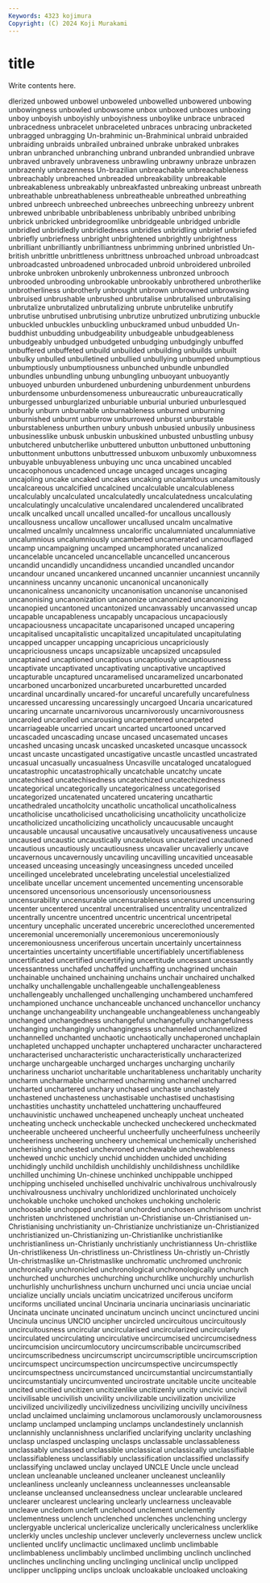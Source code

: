 ```yaml
---
Keywords: 4323 kojimura
Copyright: (C) 2024 Koji Murakami
---
```


# title

Write contents here.



dlerized unbowed unbowel unboweled
unbowelled unbowered unbowing unbowingness unbowled unbowsome unbox unboxed unboxes unboxing
unboy unboyish unboyishly unboyishness unboylike unbrace unbraced unbracedness unbracelet unbraceleted
unbraces unbracing unbracketed unbragged unbragging Un-brahminic un-Brahminical unbraid unbraided unbraiding
unbraids unbrailed unbrained unbrake unbraked unbrakes unbran unbranched unbranching unbrand
unbranded unbrandied unbrave unbraved unbravely unbraveness unbrawling unbrawny unbraze unbrazen
unbrazenly unbrazenness Un-brazilian unbreachable unbreachableness unbreachably unbreached unbreaded unbreakability unbreakable
unbreakableness unbreakably unbreakfasted unbreaking unbreast unbreath unbreathable unbreathableness unbreatheable unbreathed
unbreathing unbred unbreech unbreeched unbreeches unbreeching unbreezy unbrent unbrewed unbribable
unbribableness unbribably unbribed unbribing unbrick unbricked unbridegroomlike unbridgeable unbridged unbridle
unbridled unbridledly unbridledness unbridles unbridling unbrief unbriefed unbriefly unbriefness unbright
unbrightened unbrightly unbrightness unbrilliant unbrilliantly unbrilliantness unbrimming unbrined unbristled Un-british
unbrittle unbrittleness unbrittness unbroached unbroad unbroadcast unbroadcasted unbroadened unbrocaded unbroid
unbroidered unbroiled unbroke unbroken unbrokenly unbrokenness unbronzed unbrooch unbrooded unbrooding
unbrookable unbrookably unbrothered unbrotherlike unbrotherliness unbrotherly unbrought unbrown unbrowned unbrowsing
unbruised unbrushable unbrushed unbrutalise unbrutalised unbrutalising unbrutalize unbrutalized unbrutalizing unbrute
unbrutelike unbrutify unbrutise unbrutised unbrutising unbrutize unbrutized unbrutizing unbuckle unbuckled
unbuckles unbuckling unbuckramed unbud unbudded Un-buddhist unbudding unbudgeability unbudgeable unbudgeableness
unbudgeably unbudged unbudgeted unbudging unbudgingly unbuffed unbuffered unbuffeted unbuild unbuilded
unbuilding unbuilds unbuilt unbulky unbulled unbulletined unbullied unbullying unbumped unbumptious
unbumptiously unbumptiousness unbunched unbundle unbundled unbundles unbundling unbung unbungling unbuoyant
unbuoyantly unbuoyed unburden unburdened unburdening unburdenment unburdens unburdensome unburdensomeness unbureaucratic
unbureaucratically unburgessed unburglarized unburiable unburial unburied unburlesqued unburly unburn unburnable
unburnableness unburned unburning unburnished unburnt unburrow unburrowed unburst unburstable unburstableness
unburthen unbury unbush unbusied unbusily unbusiness unbusinesslike unbusk unbuskin unbuskined
unbusted unbustling unbusy unbutchered unbutcherlike unbuttered unbutton unbuttoned unbuttoning unbuttonment
unbuttons unbuttressed unbuxom unbuxomly unbuxomness unbuyable unbuyableness unbuying unc unca
uncabined uncabled uncacophonous uncadenced uncage uncaged uncages uncaging uncajoling uncake
uncaked uncakes uncaking uncalamitous uncalamitously uncalcareous uncalcified uncalcined uncalculable uncalculableness
uncalculably uncalculated uncalculatedly uncalculatedness uncalculating uncalculatingly uncalculative uncalendared uncalendered uncalibrated
uncalk uncalked uncall uncalled uncalled-for uncallous uncallously uncallousness uncallow uncallower
uncallused uncalm uncalmative uncalmed uncalmly uncalmness uncalorific uncalumniated uncalumniative uncalumnious
uncalumniously uncambered uncamerated uncamouflaged uncamp uncampaigning uncamped uncamphorated uncanalized uncancelable
uncanceled uncancellable uncancelled uncancerous uncandid uncandidly uncandidness uncandied uncandled uncandor
uncandour uncaned uncankered uncanned uncannier uncanniest uncannily uncanniness uncanny uncanonic
uncanonical uncanonically uncanonicalness uncanonicity uncanonisation uncanonise uncanonised uncanonising uncanonization uncanonize
uncanonized uncanonizing uncanopied uncantoned uncantonized uncanvassably uncanvassed uncap uncapable uncapableness
uncapably uncapacious uncapaciously uncapaciousness uncapacitate uncaparisoned uncaped uncapering uncapitalised uncapitalistic
uncapitalized uncapitulated uncapitulating uncapped uncapper uncapping uncapricious uncapriciously uncapriciousness uncaps
uncapsizable uncapsized uncapsuled uncaptained uncaptioned uncaptious uncaptiously uncaptiousness uncaptivate uncaptivated
uncaptivating uncaptivative uncaptived uncapturable uncaptured uncaramelised uncaramelized uncarbonated uncarboned uncarbonized
uncarbureted uncarburetted uncarded uncardinal uncardinally uncared-for uncareful uncarefully uncarefulness uncaressed
uncaressing uncaressingly uncargoed Uncaria uncaricatured uncaring uncarnate uncarnivorous uncarnivorously uncarnivorousness
uncaroled uncarolled uncarousing uncarpentered uncarpeted uncarriageable uncarried uncart uncarted uncartooned
uncarved uncascaded uncascading uncase uncased uncasemated uncases uncashed uncasing uncask
uncasked uncasketed uncasque uncassock uncast uncaste uncastigated uncastigative uncastle uncastled
uncastrated uncasual uncasually uncasualness Uncasville uncataloged uncatalogued uncatastrophic uncatastrophically uncatchable
uncatchy uncate uncatechised uncatechisedness uncatechized uncatechizedness uncategorical uncategorically uncategoricalness uncategorised
uncategorized uncatenated uncatered uncatering uncathartic uncathedraled uncatholcity uncatholic uncatholical uncatholicalness
uncatholicise uncatholicised uncatholicising uncatholicity uncatholicize uncatholicized uncatholicizing uncatholicly uncaucusable uncaught
uncausable uncausal uncausative uncausatively uncausativeness uncause uncaused uncaustic uncaustically uncautelous
uncauterized uncautioned uncautious uncautiously uncautiousness uncavalier uncavalierly uncave uncavernous uncavernously
uncaviling uncavilling uncavitied unceasable unceased unceasing unceasingly unceasingness unceded unceiled
unceilinged uncelebrated uncelebrating uncelestial uncelestialized uncelibate uncellar uncement uncemented uncementing
uncensorable uncensored uncensorious uncensoriously uncensoriousness uncensurability uncensurable uncensurableness uncensured uncensuring
uncenter uncentered uncentral uncentralised uncentrality uncentralized uncentrally uncentre uncentred uncentric
uncentrical uncentripetal uncentury uncephalic uncerated uncerebric uncereclothed unceremented unceremonial unceremonially
unceremonious unceremoniously unceremoniousness unceriferous uncertain uncertainly uncertainness uncertainties uncertainty uncertifiable
uncertifiablely uncertifiableness uncertificated uncertified uncertifying uncertitude uncessant uncessantly uncessantness unchafed
unchaffed unchaffing unchagrined unchain unchainable unchained unchaining unchains unchair unchaired
unchalked unchalky unchallengable unchallengeable unchallengeableness unchallengeably unchallenged unchallenging unchambered unchamfered
unchampioned unchance unchanceable unchanced unchancellor unchancy unchange unchangeability unchangeable unchangeableness
unchangeably unchanged unchangedness unchangeful unchangefully unchangefulness unchanging unchangingly unchangingness unchanneled
unchannelized unchannelled unchanted unchaotic unchaotically unchaperoned unchaplain unchapleted unchapped unchapter
unchaptered uncharacter uncharactered uncharacterised uncharacteristic uncharacteristically uncharacterized uncharge unchargeable uncharged
uncharges uncharging uncharily unchariness unchariot uncharitable uncharitableness uncharitably uncharity uncharm
uncharmable uncharmed uncharming uncharnel uncharred uncharted unchartered unchary unchased unchaste
unchastely unchastened unchasteness unchastisable unchastised unchastising unchastities unchastity unchatteled unchattering
unchauffeured unchauvinistic unchawed uncheapened uncheaply uncheat uncheated uncheating uncheck uncheckable
unchecked uncheckered uncheckmated uncheerable uncheered uncheerful uncheerfully uncheerfulness uncheerily uncheeriness
uncheering uncheery unchemical unchemically uncherished uncherishing unchested unchevroned unchewable unchewableness
unchewed unchic unchicly unchid unchidden unchided unchiding unchidingly unchild unchildish
unchildishly unchildishness unchildlike unchilled unchiming Un-chinese unchinked unchippable unchipped unchipping
unchiseled unchiselled unchivalric unchivalrous unchivalrously unchivalrousness unchivalry unchloridized unchlorinated unchoicely
unchokable unchoke unchoked unchokes unchoking uncholeric unchoosable unchopped unchoral unchorded
unchosen unchrisom unchrist unchristen unchristened unchristian un-Christianise un-Christianised un-Christianising unchristianity
un-Christianize unchristianize un-Christianized unchristianized un-Christianizing un-Christianlike unchristianlike unchristianliness un-Christianly unchristianly
unchristianness Un-christlike Un-christlikeness Un-christliness un-Christliness Un-christly un-Christly Un-christmaslike un-Christmaslike unchromatic
unchromed unchronic unchronically unchronicled unchronological unchronologically unchurch unchurched unchurches unchurching
unchurchlike unchurchly unchurlish unchurlishly unchurlishness unchurn unchurned unci uncia unciae
uncial uncialize uncially uncials unciatim uncicatrized unciferous unciform unciforms unciliated
uncinal Uncinaria uncinaria uncinariasis uncinariatic Uncinata uncinate uncinated uncinatum uncinch
uncinct uncinctured uncini Uncinula uncinus UNCIO uncipher uncircled uncircuitous uncircuitously
uncircuitousness uncircular uncircularised uncircularized uncircularly uncirculated uncirculating uncirculative uncircumcised uncircumcisedness
uncircumcision uncircumlocutory uncircumscribable uncircumscribed uncircumscribedness uncircumscript uncircumscriptible uncircumscription uncircumspect uncircumspection
uncircumspective uncircumspectly uncircumspectness uncircumstanced uncircumstantial uncircumstantially uncircumstantialy uncircumvented uncirostrate uncitable
uncite unciteable uncited uncitied uncitizen uncitizenlike uncitizenly uncity uncivic uncivil
uncivilisable uncivilish uncivility uncivilizable uncivilization uncivilize uncivilized uncivilizedly uncivilizedness uncivilizing
uncivilly uncivilness unclad unclaimed unclaiming unclamorous unclamorously unclamorousness unclamp unclamped
unclamping unclamps unclandestinely unclannish unclannishly unclannishness unclarified unclarifying unclarity unclashing
unclasp unclasped unclasping unclasps unclassable unclassableness unclassably unclassed unclassible unclassical
unclassically unclassifiable unclassifiableness unclassifiably unclassification unclassified unclassify unclassifying unclawed unclay
unclayed UNCLE Uncle uncle unclead unclean uncleanable uncleaned uncleaner uncleanest
uncleanlily uncleanliness uncleanly uncleanness uncleannesses uncleansable uncleanse uncleansed uncleansedness unclear
unclearable uncleared unclearer unclearest unclearing unclearly unclearness uncleavable uncleave uncledom
uncleft unclehood unclement unclemently unclementness unclench unclenched unclenches unclenching unclergy
unclergyable unclerical unclericalize unclerically unclericalness unclerklike unclerkly uncles uncleship unclever
uncleverly uncleverness unclew unclick uncliented unclify unclimactic unclimaxed unclimb unclimbable
unclimbableness unclimbably unclimbed unclimbing unclinch unclinched unclinches unclinching uncling unclinging
unclinical unclip unclipped unclipper unclipping unclips uncloak uncloakable uncloaked uncloaking
